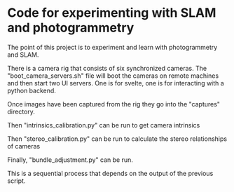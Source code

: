 # Code for experimenting with SLAM and photogrammetry

The point of this project is to experiment and learn with photogrammetry and SLAM.

There is a camera rig that consists of six synchronized cameras. The "boot_camera_servers.sh" file will boot the cameras
on remote machines and then start two UI servers. One is for svelte, one is for interacting with a python backend.

Once images have been captured from the rig they go into the "captures" directory. 

Then "intrinsics_calibration.py" can be run to get camera intrinsics

Then "stereo_calibration.py" can be run to calculate the stereo relationships of cameras

Finally, "bundle_adjustment.py" can be run.

This is a sequential process that depends on the output of the previous script.